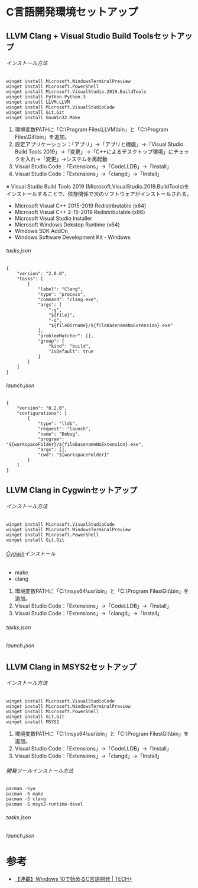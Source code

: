 # C言語開発環境セットアップ

## LLVM Clang + Visual Studio Build Toolsセットアップ

###### インストール方法

    winget install Microsoft.WindowsTerminalPreview
    winget install Microsoft.PowerShell
    winget install Microsoft.VisualStudio.2019.BuildTools
    winget install Python.Python.3
    winget install LLVM.LLVM
    winget install Microsoft.VisualStudioCode
    winget install Git.Git
    winget install GnuWin32.Make

1. 環境変数PATHに「C:\Program Files\LLVM\bin」と「C:\Program Files\Git\bin」を追加。
2. 設定アプリケーション：「アプリ」→「アプリと機能」→「Visual Studio Build Tools 2019」→「変更」→「C++によるデスクトップ環境」にチェックを入れ→「変更」→システムを再起動
3. Visual Studio Code：「Extensions」→「CodeLLDB」→「Install」
4. Visual Studio Code：「Extensions」→「clangd」→「Install」

※ Visual Studio Build Tools 2019 (Microsoft.VisualStudio.2019.BuildTools)をインストールすることで、依存関係で次のソフトウェアがインストールされる。

- Microsoft Visual C++ 2015-2019 Redistributable (x64)
- Microsoft Visual C++ 2-15-2019 Redistributable (x86)
- Microsoft Visual Studio Installer
- Microsoft Windows Dekstop Runtime (x64)
- Windows SDK AddOn
- Windows Software Development Kit - Windows

###### tasks.json

    {
        "version": "2.0.0",
        "tasks": [
            {
                "label": "Clang",
                "type": "process",
                "command": "clang.exe",
                "args": [
                    "-g",
                    "${file}",
                    "-o",
                    "${fileDirname}/${fileBasenameNoExtension}.exe"
                ],
                "problemMatcher": [],
                "group": {
                    "kind": "build",
                    "isDefault": true
                }
            }
        ]
    }

###### launch.json

    {
        "version": "0.2.0",
        "configurations": [
            {
                "type": "lldb",
                "request": "launch",
                "name": "Debug",
                "program": "${workspaceFolder}/${fileBasenameNoExtension}.exe",
                "args": [],
                "cwd": "${workspaceFolder}"
            }
        ]
    }

## LLVM Clang in Cygwinセットアップ

###### インストール方法

    winget install Microsoft.VisualStudioCode
    winget install Microsoft.WindowsTerminalPreview
    winget install Microsoft.PowerShell
    winget install Git.Git

###### [Cygwin](https://www.cygwin.com/)インストール

- make
- clang

1. 環境変数PATHに「C:\msys64\usr\bin」と「C:\Program Files\Git\bin」を追加。
2. Visual Studio Code：「Extensions」→「CodeLLDB」→「Install」
3. Visual Studio Code：「Extensions」→「clangd」→「Install」

###### tasks.json

###### launch.json

## LLVM Clang in MSYS2セットアップ

###### インストール方法

    winget install Microsoft.VisualStudioCode
    winget install Microsoft.WindowsTerminalPreview
    winget install Microsoft.PowerShell
    winget install Git.Git
    winget install MSYS2

1. 環境変数PATHに「C:\msys64\usr\bin」と「C:\Program Files\Git\bin」を追加。
2. Visual Studio Code：「Extensions」→「CodeLLDB」→「Install」
3. Visual Studio Code：「Extensions」→「clangd」→「Install」

###### 開発ツールインストール方法

    pacman -Syu
    pacman -S make
    pacman -S clang
    pacman -S msys2-runtime-devel

###### tasks.json

###### launch.json

# 参考

- [【連載】Windows 10で始めるC言語開発 \| TECH\+](https://news.mynavi.jp/series/c-for-windows/)
